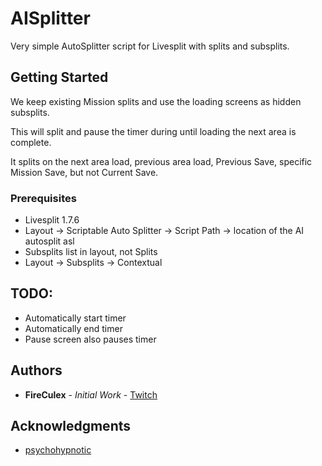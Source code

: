 # AISplitter
Very simple AutoSplitter script for Livesplit with splits and subsplits.

## Getting Started
We keep existing Mission splits and use the loading screens as hidden subsplits.

This will split and pause the timer during until loading the next area is complete. 

It splits on the next area load, previous area load, Previous Save, specific Mission Save, but not Current Save. 

### Prerequisites
* Livesplit 1.7.6
* Layout -> Scriptable Auto Splitter -> Script Path -> location of the AI autosplit asl
* Subsplits list in layout, not Splits
* Layout -> Subsplits -> Contextual

## TODO:
* Automatically start timer
* Automatically end timer
* Pause screen also pauses timer

## Authors

* **FireCulex** - *Initial Work*  - [Twitch](http://twitch.tv/fireculex)

## Acknowledgments

* [psychohypnotic](https://www.twitch.tv/psychohypnotic)
